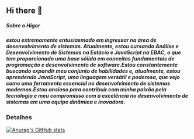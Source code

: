 ## Hi there 👋


##### Sobre o Higor
##### estou extremamente entusiasmado em ingressar na área de desenvolvimento de sistemas. Atualmente, estou cursando Análise e Desenvolvimento de Sistemas na Estácio e JavaScript na EBAC, o que tem proporcionado uma base sólida em conceitos fundamentais de programação e desenvolvimento de software.Estou constantemente buscando expandir meu conjunto de habilidades e, atualmente, estou aprendendo JavaScript, uma linguagem versátil e poderosa, que vejo como uma ferramenta essencial no desenvolvimento de sistemas modernos.Estou ansioso para contribuir com minha paixão pela tecnologia e meu compromisso com a excelência no desenvolvimento de sistemas em uma equipe dinâmica e inovadora.

### Detalhes

[![Anurag's GitHub stats](https://github-readme-stats.vercel.appapiusername=HigorALourenco&show_icons=true&theme=dark)](https://github.comanuraghazragithub-readme-stats)
